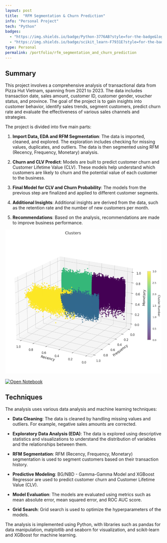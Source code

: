 ```yaml
---
layout: post
title:  "RFM Segmentation & Churn Prediction"
info: "Personal Project"
tech: "Python"
badges: 
  - "https://img.shields.io/badge/Python-3776AB?style=for-the-badge&logo=python&logoColor=white"
  - "https://img.shields.io/badge/scikit_learn-F7931E?style=for-the-badge&logo=scikit-learn&logoColor=white"
type: Personal
permalink: /portfolio/rfm_segmentation_and_churn_prediction
---
```


## Summary

This project involves a comprehensive analysis of transactional data from Pizza Hut Vietnam, spanning from 2021 to 2023. The data includes transaction date, sales amount, customer ID, customer gender, voucher status, and province. The goal of the project is to gain insights into customer behavior, identify sales trends, segment customers, predict churn rate and evaluate the effectiveness of various sales channels and strategies.

The project is divided into five main parts:

1. **Import Data, EDA and RFM Segmentation**: The data is imported, cleaned, and explored. The exploration includes checking for missing values, duplicates, and outliers. The data is then segmented using RFM (Recency, Frequency, Monetary) analysis.

2. **Churn and CLV Predict**: Models are built to predict customer churn and Customer Lifetime Value (CLV). These models help understand which customers are likely to churn and the potential value of each customer to the business.

3. **Final Model for CLV and Churn Probability**: The models from the previous step are finalized and applied to different customer segments.

4. **Additional Insights**: Additional insights are derived from the data, such as the retention rate and the number of new customers per month.

5. **Recommendations**: Based on the analysis, recommendations are made to improve business performance.

![Project Image](/images/rfm_cover.png)

[![Open Notebook](https://img.shields.io/badge/Jupyter-Open_Notebook-blue?logo=Jupyter)](/notebooks/rfm_segmentation_and_churn_prediction.html)

## Techniques

The analysis uses various data analysis and machine learning techniques:

- **Data Cleaning**: The data is cleaned by handling missing values and outliers. For example, negative sales amounts are corrected.

- **Exploratory Data Analysis (EDA)**: The data is explored using descriptive statistics and visualizations to understand the distribution of variables and the relationships between them.

- **RFM Segmentation**: RFM (Recency, Frequency, Monetary) segmentation is used to segment customers based on their transaction history.

- **Predictive Modeling**: BG/NBD - Gamma-Gamma Model and XGBoost Regressor are used to predict customer churn and Customer Lifetime Value (CLV).

- **Model Evaluation**: The models are evaluated using metrics such as mean absolute error, mean squared error, and ROC AUC score.

- **Grid Search**: Grid search is used to optimize the hyperparameters of the models.

The analysis is implemented using Python, with libraries such as pandas for data manipulation, matplotlib and seaborn for visualization, and scikit-learn and XGBoost for machine learning.
